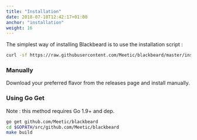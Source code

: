 ```yaml
---
title: "Installation"
date: 2018-07-18T12:42:17+01:00
anchor: "installation"
weight: 16
---
```


The simplest way of installing Blackbeard is to use the installation script :

```sh
curl -sf https://raw.githubusercontent.com/Meetic/blackbeard/master/install.sh | sh
```

### Manually

Download your preferred flavor from the releases page and install manually.

### Using Go Get

Note : this method requires Go 1.9+ and dep.

```sh
go get github.com/Meetic/blackbeard
cd $GOPATH/src/github.com/Meetic/blackbeard
make build
```
